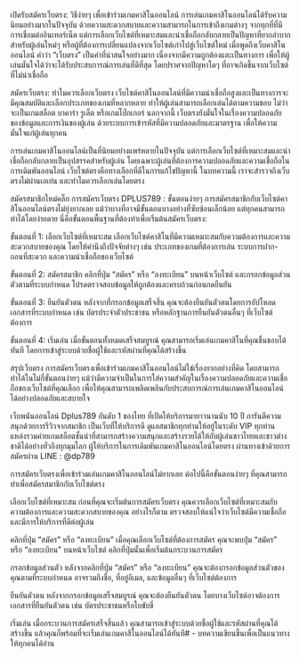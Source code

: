 
เปิดรับสมัครเว็บตรง: วิธีง่ายๆ เพื่อเข้าร่วมเกมคาสิโนออนไลน์
การเล่นเกมคาสิโนออนไลน์ได้รับความนิยมอย่างมากในปัจจุบัน ด้วยความสะดวกสบายและความสามารถในการเข้าถึงเกมต่างๆ จากทุกที่ที่มีการเชื่อมต่ออินเทอร์เน็ต แต่การเลือกเว็บไซต์ที่เหมาะสมและน่าเชื่อถือกลับกลายเป็นปัญหาที่ยากลำบากสำหรับผู้เล่นใหม่ๆ หรือผู้ที่ต้องการเปลี่ยนแปลงจากเว็บไซต์เก่าไปสู่เว็บไซต์ใหม่ เมื่อพูดถึงเว็บคาสิโนออนไลน์ คำว่า “เว็บตรง” เป็นคำที่น่าสนใจอย่างมาก เนื่องจากมีความถูกต้องและเป็นทางการ เพื่อให้ผู้เล่นมั่นใจได้ว่าจะได้รับประสบการณ์การเล่นที่ดีที่สุด โดยปราศจากปัญหาใดๆ ที่อาจเกิดขึ้นจากเว็บไซต์ที่ไม่น่าเชื่อถือ

สมัครเว็บตรง: ทำไมควรเลือกเว็บตรง
เว็บไซต์คาสิโนออนไลน์ที่มีความน่าเชื่อถือสูงและเป็นทางการจะมีคุณสมบัติและเลือกประเภทของเกมที่หลากหลาย ทำให้ผู้เล่นสามารถเลือกเล่นได้ตามความชอบ ไม่ว่าจะเป็นเกมสล็อต บาคาร่า รูเล็ต หรือเกมโป๊กเกอร์ นอกจากนี้ เว็บตรงยังมั่นใจในเรื่องความปลอดภัยของข้อมูลและการเงินของผู้เล่น ด้วยระบบการเข้ารหัสที่มีความปลอดภัยและมาตรฐาน เพื่อให้ความมั่นใจแก่ผู้เล่นทุกคน

การเล่นเกมคาสิโนออนไลน์เป็นที่นิยมอย่างแพร่หลายในปัจจุบัน แต่การเลือกเว็บไซต์ที่เหมาะสมและน่าเชื่อถือกลับกลายเป็นอุปสรรคสำหรับผู้เล่น โดยเฉพาะผู้เล่นที่ต้องการความปลอดภัยและความเชื่อถือในการเดิมพันออนไลน์ เว็บไซต์ตรงคือทางเลือกที่ดีในการแก้ไขปัญหานี้ ในบทความนี้ เราจะสำรวจถึงเว็บตรงไม่ผ่านเอเย่น และทำไมควรเลือกเล่นโดยตรง

สมัครสมาชิกใหม่คลิ๊ก
การสมัครเว็บตรง DPLUS789 : ขั้นตอนง่ายๆ
การสมัครสมาชิกกับเว็บไซต์คาสิโนออนไลน์ตรงไม่ยุ่งยากเลย แม้ว่าบางที่อาจมีขั้นตอนบางอย่างที่ซับซ้อนเล็กน้อย แต่ทุกคนสามารถทำได้โดยง่ายดาย นี่คือขั้นตอนพื้นฐานที่ต้องทำเพื่อเริ่มต้นสมัครเว็บตรง:


ขั้นตอนที่ 1: เลือกเว็บไซต์ที่เหมาะสม
เลือกเว็บไซต์คาสิโนที่มีความเหมาะสมกับความต้องการและความสะดวกสบายของคุณ โดยให้คำนึงถึงปัจจัยต่างๆ เช่น ประเภทของเกมที่ต้องการเล่น ระบบการฝาก-ถอนที่สะดวก และความน่าเชื่อถือของเว็บไซต์

ขั้นตอนที่ 2: สมัครสมาชิก
คลิกที่ปุ่ม “สมัคร” หรือ “ลงทะเบียน” บนหน้าเว็บไซต์ และกรอกข้อมูลส่วนตัวตามที่ระบบกำหนด โปรดตรวจสอบข้อมูลให้ถูกต้องและครบถ้วนก่อนกดยืนยัน

ขั้นตอนที่ 3: ยืนยันตัวตน
หลังจากที่กรอกข้อมูลเสร็จสิ้น คุณจะต้องยืนยันตัวตนโดยการอัปโหลดเอกสารที่ระบบกำหนด เช่น บัตรประจำตัวประชาชน หรือหลักฐานการยืนยันตัวตนอื่นๆ ที่เว็บไซต์ต้องการ

ขั้นตอนที่ 4: เริ่มเล่น
เมื่อขั้นตอนทั้งหมดเสร็จสมบูรณ์ คุณสามารถเริ่มเล่นเกมคาสิโนที่คุณชื่นชอบได้ทันที โดยการเข้าสู่ระบบด้วยชื่อผู้ใช้และรหัสผ่านที่คุณได้สร้างขึ้น

สรุปเว็บตรง
การสมัครเว็บตรงเพื่อเข้าร่วมเกมคาสิโนออนไลน์ไม่ใช่เรื่องยากอย่างที่คิด โดยสามารถทำได้ในไม่กี่ขั้นตอนง่ายๆ แม้ว่ามีความจำเป็นในการใส่ความสำคัญในเรื่องความปลอดภัยและความเชื่อถือของเว็บไซต์ที่คุณเลือก เพื่อให้คุณสามารถเพลิดเพลินกับประสบการณ์การเล่นเกมคาสิโนออนไลน์ได้อย่างปลอดภัยและสบายใจ

เว็บพนันออนไลน์ Dplus789 อันดับ 1 ของไทย ที่เปิดให้บริการมายาวนานนับ 10 ปี การันตีความสนุกด้วยการรีวิวจากสมาชิก เป็นเว็บที่ให้บริการดี ดูแลสมาชิกทุกท่านให้อยู่ในระดับ VIP ทุกท่าน  แหล่งรวมค่ายเกมสล็อตชั้นนำที่สามารถสร้างความสนุกและสร้างรายได้ให้กับผู้เล่นชาวไทยและชาวต่างชาติได้อย่างทั่วถึงทุกมุมโลก ผู้ให้บริการในการเดิมพันเกมคาสิโนออนไลน์โดยตรง ผ่านทางเข้าด้วยการสมัครผ่าน LINE : @dp789


การสมัครเว็บตรงเพื่อเข้าร่วมเล่นเกมคาสิโนออนไลน์ไม่ยากเลย ต่อไปนี้คือขั้นตอนง่ายๆ ที่คุณสามารถทำเพื่อสมัครสมาชิกกับเว็บไซต์ตรง

เลือกเว็บไซต์ที่เหมาะสม
ก่อนที่คุณจะเริ่มต้นการสมัครเว็บตรง คุณควรเลือกเว็บไซต์ที่เหมาะสมกับความต้องการและความสะดวกสบายของคุณ อย่างไรก็ตาม ตรวจสอบให้แน่ใจว่าเว็บไซต์มีความเชื่อถือและมีการให้บริการที่ดีต่อผู้เล่น

คลิกที่ปุ่ม “สมัคร” หรือ “ลงทะเบียน”
เมื่อคุณเลือกเว็บไซต์ที่ต้องการสมัคร คุณจะพบปุ่ม “สมัคร” หรือ “ลงทะเบียน” บนหน้าเว็บไซต์ คลิกที่ปุ่มนั้นเพื่อเริ่มต้นกระบวนการสมัคร

กรอกข้อมูลส่วนตัว
หลังจากคลิกที่ปุ่ม “สมัคร” หรือ “ลงทะเบียน” คุณจะต้องกรอกข้อมูลส่วนตัวของคุณตามที่ระบบกำหนด อาจรวมถึงชื่อ, ที่อยู่อีเมล, และข้อมูลอื่นๆ ที่เว็บไซต์ต้องการ

ยืนยันตัวตน
หลังจากกรอกข้อมูลเสร็จสมบูรณ์ คุณจะต้องยืนยันตัวตน โดยบางเว็บไซต์อาจต้องการเอกสารที่ยืนยันตัวตน เช่น บัตรประชาชนหรือใบขับขี่

เริ่มเล่น
เมื่อกระบวนการสมัครเสร็จสิ้นแล้ว คุณสามารถเข้าสู่ระบบด้วยชื่อผู้ใช้และรหัสผ่านที่คุณได้สร้างขึ้น แล้วคุณก็พร้อมที่จะเริ่มเล่นเกมคาสิโนออนไลน์ได้ทันที# -
บทความเขียนขึ้นเพื่อเป็นแนวทาง ให้ทุกคนได้อ่าน
